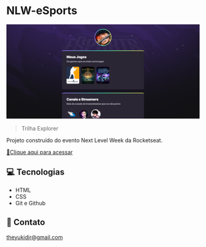 # NLW-eSports

![preview](./.github/preview.png)

> Trilha Explorer

Projeto construído do evento Next Level Week da Rocketseat.

[🔗Clique aqui para acessar](https://bruceleejr.github.io/nlw-esports-explorer)

## 💻 Tecnologias

- HTML
- CSS
- Git e Github

## 📱 Contato
theyukidjr@gmail.com